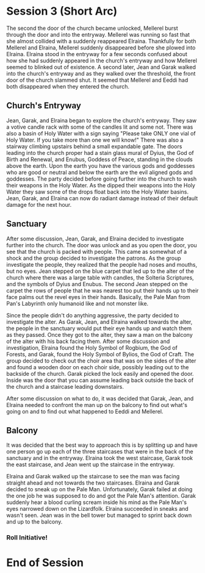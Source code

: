 # Session 3 (Short Arc) #

The second the door of the church became unlocked, Mellerel burst through the door and into the entryway. Mellerel was running so fast that she almost collided with a suddenly reappeared Elraina. Thankfully for both Mellerel and Elraina, Mellerel suddenly disappeared before she plowed into Elraina. Elraina stood in the entryway for a few seconds confused about how she had suddenly appeared in the church's entryway and how Mellerel seemed to blinked out of existence. A second later, Jean and Garak walked into the church's entryway and as they walked over the threshold, the front door of the church slammed shut. It seemed that Mellerel and Eeddi had both disappeared when they entered the church.

## Church's Entryway ##

Jean, Garak, and Elraina began to explore the church's entryway. They saw a votive candle rack with some of the candles lit and some not. There was also a basin of Holy Water with a sign saying "Please take ONLY one vial of Holy Water. If you take more than one we will know!" There was also a stairway climbing upstairs behind a small expandable gate. The doors leading into the church proper had a stain glass mural of Dyius, the God of Birth and Renewal, and Enubus, Goddess of Peace, standing in the clouds above the earth. Upon the earth you have the various gods and goddesses who are good or neutral and below the earth are the evil aligned gods and goddesses. The party decided before going further into the church to wash their weapons in the Holy Water. As the dipped their weapons into the Holy Water they saw some of the drops float back into the Holy Water basins. Jean, Garak, and Elraina can now do radiant damage instead of their default damage for the next hour.

## Sanctuary ##

After some discussion, Jean, Garak, and Elraina decided to investigate further into the church. The door was unlock and as you open the door, you see that the church is packed with people. This came as somewhat of a shock and the group decided to investigate the patrons. As the group investigate the people, they realized that the people had noses and mouths, but no eyes. Jean stepped on the blue carpet that led up to the alter of the church where there was a large table with candles, the Solteria Scriptures, and the symbols of Dyius and Enubus. The second Jean stepped on the carpet the rows of people that he was nearest too put their hands up to their face palms out the revel eyes in their hands. Basically, the Pale Man from Pan's Labyrinth only humanoid like and not monster like.

Since the people didn't do anything aggressive, the party decided to investigate the alter. As Garak, Jean, and Elraina walked towards the alter, the people in the sanctuary would put their eye hands up and watch them as they passed. Once they got to the alter, they saw a man on the balcony of the alter with his back facing them. After some discussion and investigation, Elraina found the Holy Symbol of Rogbium, the God of Forests, and Garak, found the Holy Symbol of Bylios, the God of Craft. The group decided to check out the choir area that was on the sides of the alter and found a wooden door on each choir side, possibly leading out to the backside of the church. Garak picked the lock easily and opened the door. Inside was the door that you can assume leading back outside the back of the church and a staircase leading downstairs.

After some discussion on what to do, it was decided that Garak, Jean, and Elraina needed to confront the man up on the balcony to find out what's going on and to find out what happened to Eeddi and Mellerel. 

## Balcony ##

It was decided that the best way to approach this is by splitting up and have one person go up each of the three staircases that were in the back of the sanctuary and in the entryway. Elraina took the west staircase, Garak took the east staircase, and Jean went up the staircase in the entryway. 

Elraina and Garak walked up the staircase to see the man was facing straight ahead and not towards the two staircases. Elraina and Garak decided to sneak up on the Pale Man. Unfortunately, Garak failed at doing the one job he was supposed to do and got the Pale Man's attention. Garak suddenly hear a blood curling scream inside his mind as the Pale Man's eyes narrowed down on the Lizardfolk. Elraina succeeded in sneaks and wasn't seen. Jean was in the bell tower but managed to sprint back down and up to the balcony. 

### Roll Initiative! ##

# End of Session #


